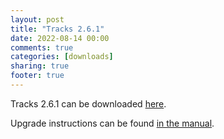 ```yaml
---
layout: post
title: "Tracks 2.6.1"
date: 2022-08-14 00:00
comments: true
categories: [downloads]
sharing: true
footer: true
---
```


Tracks 2.6.1 can be downloaded [here](https://github.com/TracksApp/tracks/archive/v2.6.1.zip).

Upgrade instructions can be found [in the manual](https://github.com/TracksApp/tracks/blob/v2.6.1/doc/upgrading.md).

